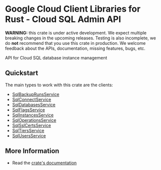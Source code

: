 # Google Cloud Client Libraries for Rust - Cloud SQL Admin API

<!-- Code generated by sidekick. DO NOT EDIT. -->

**WARNING:** this crate is under active development. We expect multiple breaking
changes in the upcoming releases. Testing is also incomplete, we do **not**
recommend that you use this crate in production. We welcome feedback about the
APIs, documentation, missing features, bugs, etc.

API for Cloud SQL database instance management

## Quickstart

The main types to work with this crate are the clients:

* [SqlBackupRunsService]
* [SqlConnectService]
* [SqlDatabasesService]
* [SqlFlagsService]
* [SqlInstancesService]
* [SqlOperationsService]
* [SqlSslCertsService]
* [SqlTiersService]
* [SqlUsersService]

## More Information

* Read the [crate's documentation](https://docs.rs/google-cloud-sql-v1/latest/google-cloud-sql-v1)

[SqlBackupRunsService]: https://docs.rs/google-cloud-sql-v1/latest/google_cloud_sql_v1/client/struct.SqlBackupRunsService.html
[SqlConnectService]: https://docs.rs/google-cloud-sql-v1/latest/google_cloud_sql_v1/client/struct.SqlConnectService.html
[SqlDatabasesService]: https://docs.rs/google-cloud-sql-v1/latest/google_cloud_sql_v1/client/struct.SqlDatabasesService.html
[SqlFlagsService]: https://docs.rs/google-cloud-sql-v1/latest/google_cloud_sql_v1/client/struct.SqlFlagsService.html
[SqlInstancesService]: https://docs.rs/google-cloud-sql-v1/latest/google_cloud_sql_v1/client/struct.SqlInstancesService.html
[SqlOperationsService]: https://docs.rs/google-cloud-sql-v1/latest/google_cloud_sql_v1/client/struct.SqlOperationsService.html
[SqlSslCertsService]: https://docs.rs/google-cloud-sql-v1/latest/google_cloud_sql_v1/client/struct.SqlSslCertsService.html
[SqlTiersService]: https://docs.rs/google-cloud-sql-v1/latest/google_cloud_sql_v1/client/struct.SqlTiersService.html
[SqlUsersService]: https://docs.rs/google-cloud-sql-v1/latest/google_cloud_sql_v1/client/struct.SqlUsersService.html
